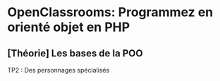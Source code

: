 OpenClassrooms: Programmez en orienté objet en PHP
==================================================
[Théorie] Les bases de la POO
-----------------------------
TP2 : Des personnages spécialisés
